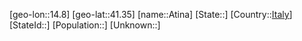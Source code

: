 ﻿---
location: [41.35,14.8]
type: City
tags:
- geo/City


SpocWebEntityId: 28915
isDeleted: false
confidential: public

---
[geo-lon::14.8]
[geo-lat::41.35]
[name::Atina]
[State::]
[Country::[Italy](geo/Continent/Europe/Italy.md)]
[StateId::]
[Population::]
[Unknown::]

